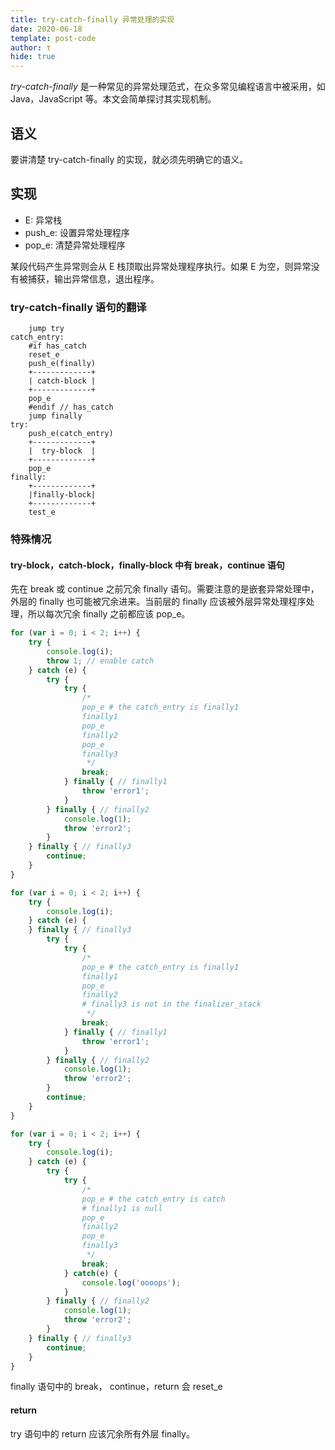```yaml
---
title: try-catch-finally 异常处理的实现
date: 2020-06-18
template: post-code
author: τ
hide: true
---
```


*try-catch-finally* 是一种常见的异常处理范式，在众多常见编程语言中被采用，如 Java，JavaScript 等。本文会简单探讨其实现机制。

## 语义

要讲清楚 try-catch-finally 的实现，就必须先明确它的语义。

## 实现

- E: 异常栈
- push_e: 设置异常处理程序
- pop_e: 清楚异常处理程序

某段代码产生异常则会从 E 栈顶取出异常处理程序执行。如果 E 为空，则异常没有被捕获，输出异常信息，退出程序。

### try-catch-finally 语句的翻译

```
    jump try
catch_entry:
	#if has_catch
	reset_e
    push_e(finally)
    +-------------+
    | catch-block |
    +-------------+
    pop_e
    #endif // has_catch
    jump finally
try:
    push_e(catch_entry)
    +-------------+
    |  try-block  |
    +-------------+
    pop_e
finally:
	+-------------+
	|finally-block|
	+-------------+
	test_e
```

### 特殊情况

#### try-block，catch-block，finally-block 中有 break，continue 语句

先在 break 或 continue 之前冗余 finally 语句。需要注意的是嵌套异常处理中，外层的 finally 也可能被冗余进来。当前层的 finally 应该被外层异常处理程序处理，所以每次冗余 finally 之前都应该 pop_e。

```javascript
for (var i = 0; i < 2; i++) {
	try {
        console.log(i);
        throw 1; // enable catch
    } catch (e) {
        try {
            try {
                /*
                pop_e # the catch_entry is finally1
                finally1
                pop_e
                finally2
                pop_e
                finally3
                 */
                break;
            } finally { // finally1
                throw 'error1';
            }
        } finally { // finally2
            console.log(1);
            throw 'error2';
        }
    } finally { // finally3
        continue;
    }
}
```

```js
for (var i = 0; i < 2; i++) {
	try {
        console.log(i);
    } catch (e) {
    } finally { // finally3
        try {
            try {
                /*
                pop_e # the catch_entry is finally1
                finally1
                pop_e
                finally2
                # finally3 is not in the finalizer_stack
                 */
                break;
            } finally { // finally1
                throw 'error1';
            }
        } finally { // finally2
            console.log(1);
            throw 'error2';
        }
        continue;
    }
}
```

```js
for (var i = 0; i < 2; i++) {
	try {
        console.log(i);
    } catch (e) {
        try {
            try {
                /*
                pop_e # the catch_entry is catch
                # finally1 is null
                pop_e
                finally2
                pop_e
                finally3
                 */
                break;
            } catch(e) {
                console.log('oooops');
            }
        } finally { // finally2
            console.log(1);
            throw 'error2';
        }
    } finally { // finally3
        continue;
    }
}
```

finally 语句中的 break， continue，return 会 reset_e

#### return

try 语句中的 return 应该冗余所有外层 finally。
